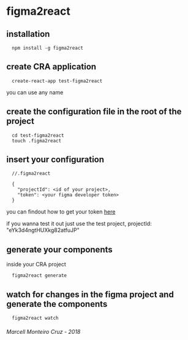 # figma2react

## installation

```
  npm install -g figma2react
```

## create CRA application
```
  create-react-app test-figma2react
```
you can use any name

## create the configuration file in the root of the project
```
  cd test-figma2react
  touch .figma2react
```

## insert your configuration
```
  //.figma2react

  {
    "projectId": <id of your project>,
    "token": <your figma developer token>
  }
```

you can findout how to get your token [here](https://www.figma.com/developers/docs#auth)

if you wanna test it out just use the test project, projectId: "eYk3d4ngtHUXkg82atfuJP"

## generate your components

inside your CRA project

```
  figma2react generate
```

## watch for changes in the figma project and generate the components

```
  figma2react watch
```


###### Marcell Monteiro Cruz - 2018

